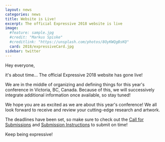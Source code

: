 ```yaml
---
layout: news
categories: news
title: Website is Live!
excerpt: The official Expressive 2018 website is live
image:
  #feature: sample.jpg
  #credit: "Markus Spiske"
  #creditlink: "https://unsplash.com/photos/8OyKWQgBsKQ"
  card: 2018/expressiveCard.jpg
sidebar: twitter
---
```


Hey everyone,


it's about time... The official Expressive 2018 website has gone live!

We are in the middle of organizing and defining things for this year's conference in Victoria, BC, Canada. Because of this, we will successively integrate additional information once available, so stay tuned!

We hope you are as excited as we are about this year's conference! We all look forward to receive and review your cutting-edge research and artwork.

The deadlines have been set, so make sure to check out the [Call for Submissions](2018/submissions/) and [Submission Instructions](2018/instructions/) to submit on time!

Keep being expressive!

